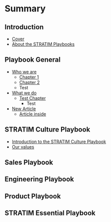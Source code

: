 # Summary

## Introduction

* [Cover](README.md)
* [About the STRATIM Playbooks](test.md)

## Playbook General

* [Who we are](/volume-one/readme.md)
  * [Chapter 1](/volume-one/chapter-one.md)
  * [Chapter 2](/volume-one/chapter-two.md)
  * Test
* [What we do](volume-one/test.md)
  * [Test Chapter](volume-one/test/test-chapter.md)
    * Test
* [New Article](volume-one/new-article.md)
  * [Article inside](volume-one/new-article/article-inside.md)

## STRATIM Culture Playbook

* [Introduction to the STRATIM Culture Playbook](introduction-to-the-stratim-culture-playbook.md)
* [Our values](our-values.md)

## Sales Playbook

## Engineering Playbook

## Product Playbook

## STRATIM Essential Playbook


